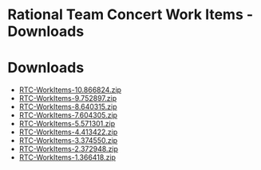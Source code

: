
Rational Team Concert Work Items - Downloads
============================================

# Downloads

- [RTC-WorkItems-10.866824.zip](https://raw.githubusercontent.com/UrbanCode/IBM-UCB-PLUGINS/main/files/RTCWorkItems/RTC-WorkItems-10.866824.zip)
- [RTC-WorkItems-9.752897.zip](https://raw.githubusercontent.com/UrbanCode/IBM-UCB-PLUGINS/main/files/RTCWorkItems/RTC-WorkItems-9.752897.zip)
- [RTC-WorkItems-8.640315.zip](https://raw.githubusercontent.com/UrbanCode/IBM-UCB-PLUGINS/main/files/RTCWorkItems/RTC-WorkItems-8.640315.zip)
- [RTC-WorkItems-7.604305.zip](https://raw.githubusercontent.com/UrbanCode/IBM-UCB-PLUGINS/main/files/RTCWorkItems/RTC-WorkItems-7.604305.zip)
- [RTC-WorkItems-5.571301.zip](https://raw.githubusercontent.com/UrbanCode/IBM-UCB-PLUGINS/main/files/RTCWorkItems/RTC-WorkItems-5.571301.zip)
- [RTC-WorkItems-4.413422.zip](https://raw.githubusercontent.com/UrbanCode/IBM-UCB-PLUGINS/main/files/RTCWorkItems/RTC-WorkItems-4.413422.zip)
- [RTC-WorkItems-3.374550.zip](https://raw.githubusercontent.com/UrbanCode/IBM-UCB-PLUGINS/main/files/RTCWorkItems/RTC-WorkItems-3.374550.zip)
- [RTC-WorkItems-2.372948.zip](https://raw.githubusercontent.com/UrbanCode/IBM-UCB-PLUGINS/main/files/RTCWorkItems/RTC-WorkItems-2.372948.zip)
- [RTC-WorkItems-1.366418.zip](https://raw.githubusercontent.com/UrbanCode/IBM-UCB-PLUGINS/main/files/RTCWorkItems/RTC-WorkItems-1.366418.zip)
